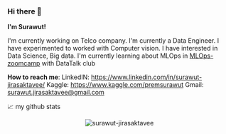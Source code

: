 ### Hi there 👋

**I'm Surawut!**

I'm currently working on Telco company. I'm currently a Data Engineer. I have experimented to worked with Computer vision. I have interested in Data Science, Big data. I'm currently learning about MLOps in [MLOps-zoomcamp](https://github.com/DataTalksClub/mlops-zoomcamp) with DataTalk club

**How to reach me**: 
LinkedIN: https://www.linkedin.com/in/surawut-jirasaktavee/
Kaggle: https://www.kaggle.com/premsurawut
Gmail: surawut.jirasaktavee@gmail.com

<!--
**surawut-jirasaktavee/surawut-jirasaktavee** is a ✨ _special_ ✨ repository because its `README.md` (this file) appears on your GitHub profile.

Here are some ideas to get you started:

- 🔭 I’m currently working on ...
- 🌱 I’m currently learning ...
- 👯 I’m looking to collaborate on ...
- 🤔 I’m looking for help with ...
- 💬 Ask me about ...
- 📫 How to reach me: ...
- 😄 Pronouns: ...
- ⚡ Fun fact: ...
-->

📈 my github stats

<p align="center"> <img src="https://github-readme-stats.vercel.app/api?username=surawut-jirasaktavee&show_icons=true&theme=gotham" alt="surawut-jirasaktavee" />


